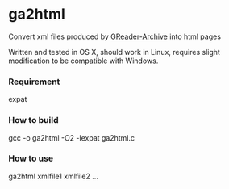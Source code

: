 # ga2html

Convert xml files produced by [GReader-Archive](https://github.com/Aulddays/GReader-Archive) into html pages

Written and tested in OS X, should work in Linux, requires slight modification to be compatible with Windows.

### Requirement

expat

### How to build

gcc -o ga2html -O2 -lexpat ga2html.c

### How to use

ga2html xmlfile1 xmlfile2 ...